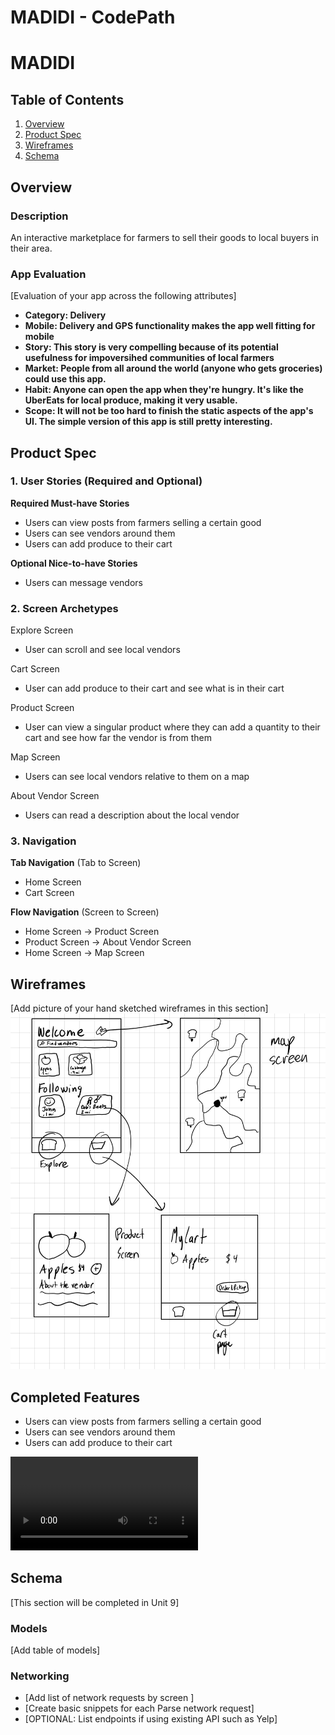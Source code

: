MADIDI - CodePath
===

# MADIDI

## Table of Contents

1. [Overview](#Overview)
2. [Product Spec](#Product-Spec)
3. [Wireframes](#Wireframes)
4. [Schema](#Schema)

## Overview

### Description

An interactive marketplace for farmers to sell their goods to local buyers in their area.

### App Evaluation

[Evaluation of your app across the following attributes]
- **Category: Delivery**
- **Mobile: Delivery and GPS functionality makes the app well fitting for mobile**
- **Story: This story is very compelling because of its potential usefulness for impoversihed communities of local farmers**
- **Market: People from all around the world (anyone who gets groceries) could use this app.**
- **Habit:  Anyone can open the app when they're hungry. It's like the UberEats for local produce, making it very usable.**
- **Scope: It will not be too hard to finish the static aspects of the app's UI. The simple version of this app is still pretty interesting.**




## Product Spec

### 1. User Stories (Required and Optional)

**Required Must-have Stories**

* Users can view posts from farmers selling a certain good
* Users can see vendors around them
* Users can add produce to their cart

**Optional Nice-to-have Stories**

* Users can message vendors

### 2. Screen Archetypes
Explore Screen
* User can scroll and see local vendors

Cart Screen
* User can add produce to their cart and see what is in their cart

Product Screen 
* User can view a singular product where they can add a quantity to their cart and see how far the vendor is from them

Map Screen
* Users can see local vendors relative to them on a map

About Vendor Screen
* Users can read a description about the local vendor

### 3. Navigation

**Tab Navigation** (Tab to Screen)
* Home Screen
* Cart Screen


**Flow Navigation** (Screen to Screen)

* Home Screen -> Product Screen
* Product Screen -> About Vendor Screen
* Home Screen -> Map Screen

## Wireframes

[Add picture of your hand sketched wireframes in this section]
<img src="https://github.com/ziaali455/codepath_capstone/blob/main/IMG_AE1E818A0499-1.jpeg" width=600>

## Completed Features
* Users can view posts from farmers selling a certain good
* Users can see vendors around them
* Users can add produce to their cart

![Video](https://github.com/ziaali455/codepath_capstone/blob/main/appstuff.mp4)
## Schema 

[This section will be completed in Unit 9]

### Models

[Add table of models]

### Networking

- [Add list of network requests by screen ]
- [Create basic snippets for each Parse network request]
- [OPTIONAL: List endpoints if using existing API such as Yelp]


